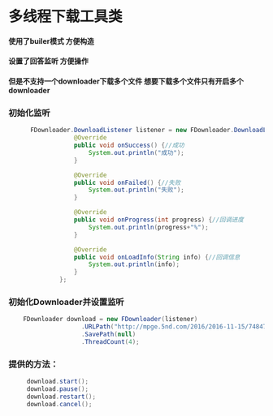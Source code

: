 # 多线程下载工具类 

#### 使用了builer模式 方便构造<br>

#### 设置了回答监听 方便操作<br>

#### 但是不支持一个downloader下载多个文件 想要下载多个文件只有开启多个downloader<br>

### 初始化监听
```java
      FDownloader.DownloadListener listener = new FDownloader.DownloadListener() {
                  @Override
                  public void onSuccess() {//成功
                      System.out.println("成功");
                  }

                  @Override
                  public void onFailed() {//失败
                      System.out.println("失败");
                  }

                  @Override
                  public void onProgress(int progress) {//回调进度
                      System.out.println(progress+"%");
                  }

                  @Override
                  public void onLoadInfo(String info) {//回调信息
                      System.out.println(info);
                  }
              };
```
### 初始化Downloader并设置监听
```java
    FDownloader download = new FDownloader(listener)
                    .URLPath("http://mpge.5nd.com/2016/2016-11-15/74847/1.mp3")
                    .SavePath(null)
                    .ThreadCount(4);
```
### 提供的方法：
```java
     download.start();
     download.pause();
     download.restart();
     download.cancel();

```
